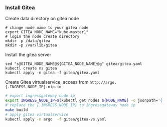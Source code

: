 ### Install Gitea

Create data directory on gitea node

```
# change node name to your gitea node
export GITEA_NODE_NAME="kube-master1"
# login the node create directory
mkdir -p /data/gitea
mkdir -p /var/lib/gitea
```

Install the gitea server

```
sed "s@GITEA_NODE_NAME@${GITEA_NODE_NAME}@g" gitea/gitea.yaml
kubectl create ns gitea
kubectl apply -n gitea -f gitea/gitea.yaml
```

Create Gitea virtualservice, access from `http://argo.{.INGRESS_NODE_IP}.nip.io`

```bash
# export ingressgateway node ip
export INGRESS_NODE_IP=$(kubectl get nodes ${NODE_NAME} -o jsonpath='{ .status.addresses[?(@.type=="InternalIP")].address }')
# replace the {.INGRESS_NODE_IP} to ingressgateway node ip
make build
# apply gitea virtualservice
kubectl apply -n argo  -f gitea/gitea-vs.yaml
```
